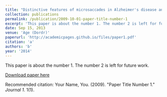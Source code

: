 ```yaml
---
title: "Distinctive features of microsaccades in Alzheimer's disease and in mild cognitive impairment."
collection: publications
permalink: /publication/2009-10-01-paper-title-number-1
excerpt: 'This paper is about the number 1. The number 2 is left for future work.'
date: Sep 15, 2013
venue: 'Age (Dordr)'
paperurl: 'http://academicpages.github.io/files/paper1.pdf'
citation: 'a'
authors: 'b'
year: '2014'
---
```

This paper is about the number 1. The number 2 is left for future work.

[Download paper here](http://academicpages.github.io/files/paper1.pdf)

Recommended citation: Your Name, You. (2009). "Paper Title Number 1." <i>Journal 1</i>. 1(1).
